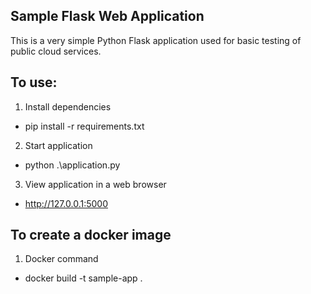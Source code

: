 ## Sample Flask Web Application 

This is a very simple Python Flask application used for basic testing of public cloud services.

## To use:

1. Install dependencies
  * pip install -r requirements.txt 
2. Start application
  * python .\application.py 
3. View application in a web browser
  * http://127.0.0.1:5000

## To create a docker image

1. Docker command
  * docker build -t sample-app .
